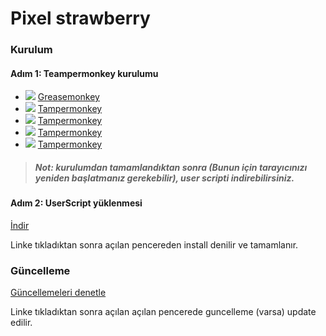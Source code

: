 # Pixel strawberry

### Kurulum
#### Adım 1: Teampermonkey kurulumu
* ![](https://raw.githubusercontent.com/reek/anti-adblock-killer/gh-pages/images/firefox.png) [Greasemonkey](https://addons.mozilla.org/firefox/addon/greasemonkey/)
* ![](https://raw.githubusercontent.com/reek/anti-adblock-killer/gh-pages/images/chrome.png) [Tampermonkey](https://chrome.google.com/webstore/detail/tampermonkey/dhdgffkkebhmkfjojejmpbldmpobfkfo)
* ![](https://raw.githubusercontent.com/reek/anti-adblock-killer/gh-pages/images/opera.png) [Tampermonkey](https://addons.opera.com/extensions/details/tampermonkey-beta/)
* ![](https://raw.githubusercontent.com/reek/anti-adblock-killer/gh-pages/images/safari.png) [Tampermonkey](https://safari.tampermonkey.net/tampermonkey.safariextz)
* ![](https://raw.githubusercontent.com/reek/anti-adblock-killer/gh-pages/images/msedge.png) [Tampermonkey](https://www.microsoft.com/store/p/tampermonkey/9nblggh5162s)

> ##### Not: kurulumdan tamamlandıktan sonra (Bunun için tarayıcınızı yeniden başlatmanız gerekebilir), user scripti indirebilirsiniz.

#### Adım 2: UserScript yüklenmesi
[İndir](https://github.com/rewad9810/strawberry/raw/master/minimap.user.js)

Linke tıkladıktan sonra açılan pencereden install denilir ve tamamlanır. 

### Güncelleme
[Güncellemeleri denetle](https://github.com/rewad9810/strawberry/raw/master/minimap.user.js)

Linke tıkladıktan sonra açılan açılan pencerede guncelleme (varsa) update edilir.

